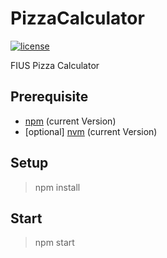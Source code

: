 # PizzaCalculator
[![license](https://img.shields.io/badge/License-MIT-lightgrey.svg)](https://opensource.org/licenses/MIT)

FIUS Pizza Calculator

## Prerequisite
- [npm](https://github.com/npm/npm) (current Version)
- [optional] [nvm](https://github.com/creationix/nvm) (current Version)

## Setup

> npm install

## Start

> npm start
